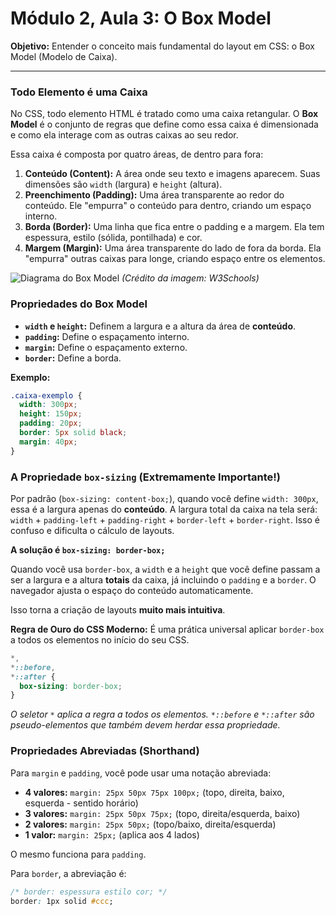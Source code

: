 # Módulo 2, Aula 3: O Box Model

**Objetivo:** Entender o conceito mais fundamental do layout em CSS: o Box Model (Modelo de Caixa).

---

### Todo Elemento é uma Caixa

No CSS, todo elemento HTML é tratado como uma caixa retangular. O **Box Model** é o conjunto de regras que define como essa caixa é dimensionada e como ela interage com as outras caixas ao seu redor.

Essa caixa é composta por quatro áreas, de dentro para fora:

1.  **Conteúdo (Content):** A área onde seu texto e imagens aparecem. Suas dimensões são `width` (largura) e `height` (altura).
2.  **Preenchimento (Padding):** Uma área transparente ao redor do conteúdo. Ele "empurra" o conteúdo para dentro, criando um espaço interno.
3.  **Borda (Border):** Uma linha que fica entre o padding e a margem. Ela tem espessura, estilo (sólida, pontilhada) e cor.
4.  **Margem (Margin):** Uma área transparente do lado de fora da borda. Ela "empurra" outras caixas para longe, criando espaço entre os elementos.

![Diagrama do Box Model](https://www.w3schools.com/css/boxmodel.gif )
*(Crédito da imagem: W3Schools)*

### Propriedades do Box Model

*   **`width` e `height`:** Definem a largura e a altura da área de **conteúdo**.
*   **`padding`:** Define o espaçamento interno.
*   **`margin`:** Define o espaçamento externo.
*   **`border`:** Define a borda.

**Exemplo:**
```css
.caixa-exemplo {
  width: 300px;
  height: 150px;
  padding: 20px;
  border: 5px solid black;
  margin: 40px;
}
```

### A Propriedade `box-sizing` (Extremamente Importante!)

Por padrão (`box-sizing: content-box;`), quando você define `width: 300px`, essa é a largura apenas do **conteúdo**. A largura total da caixa na tela será:
`width` + `padding-left` + `padding-right` + `border-left` + `border-right`.
Isso é confuso e dificulta o cálculo de layouts.

**A solução é `box-sizing: border-box;`**

Quando você usa `border-box`, a `width` e a `height` que você define passam a ser a largura e a altura **totais** da caixa, já incluindo o `padding` e a `border`. O navegador ajusta o espaço do conteúdo automaticamente.

Isso torna a criação de layouts **muito mais intuitiva**.

**Regra de Ouro do CSS Moderno:**
É uma prática universal aplicar `border-box` a todos os elementos no início do seu CSS.

```css
*,
*::before,
*::after {
  box-sizing: border-box;
}
```
*O seletor `*` aplica a regra a todos os elementos. `*::before` e `*::after` são pseudo-elementos que também devem herdar essa propriedade.*

### Propriedades Abreviadas (Shorthand)

Para `margin` e `padding`, você pode usar uma notação abreviada:

*   **4 valores:** `margin: 25px 50px 75px 100px;` (topo, direita, baixo, esquerda - sentido horário)
*   **3 valores:** `margin: 25px 50px 75px;` (topo, direita/esquerda, baixo)
*   **2 valores:** `margin: 25px 50px;` (topo/baixo, direita/esquerda)
*   **1 valor:** `margin: 25px;` (aplica aos 4 lados)

O mesmo funciona para `padding`.

Para `border`, a abreviação é:
```css
/* border: espessura estilo cor; */
border: 1px solid #ccc;
```
